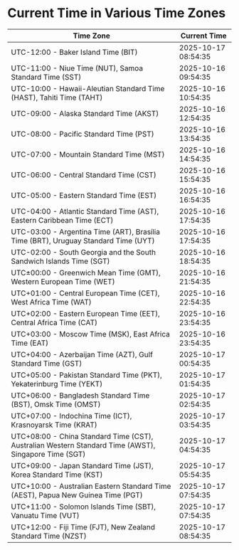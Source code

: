 # Current Time in Various Time Zones

| Time Zone | Current Time |
|-----------|--------------|
| UTC-12:00 - Baker Island Time (BIT) | 2025-10-17 08:54:35 |
| UTC-11:00 - Niue Time (NUT), Samoa Standard Time (SST) | 2025-10-16 09:54:35 |
| UTC-10:00 - Hawaii-Aleutian Standard Time (HAST), Tahiti Time (TAHT) | 2025-10-16 10:54:35 |
| UTC-09:00 - Alaska Standard Time (AKST) | 2025-10-16 12:54:35 |
| UTC-08:00 - Pacific Standard Time (PST) | 2025-10-16 13:54:35 |
| UTC-07:00 - Mountain Standard Time (MST) | 2025-10-16 14:54:35 |
| UTC-06:00 - Central Standard Time (CST) | 2025-10-16 15:54:35 |
| UTC-05:00 - Eastern Standard Time (EST) | 2025-10-16 16:54:35 |
| UTC-04:00 - Atlantic Standard Time (AST), Eastern Caribbean Time (ECT) | 2025-10-16 17:54:35 |
| UTC-03:00 - Argentina Time (ART), Brasília Time (BRT), Uruguay Standard Time (UYT) | 2025-10-16 17:54:35 |
| UTC-02:00 - South Georgia and the South Sandwich Islands Time (SGT) | 2025-10-16 18:54:35 |
| UTC±00:00 - Greenwich Mean Time (GMT), Western European Time (WET) | 2025-10-16 21:54:35 |
| UTC+01:00 - Central European Time (CET), West Africa Time (WAT) | 2025-10-16 22:54:35 |
| UTC+02:00 - Eastern European Time (EET), Central Africa Time (CAT) | 2025-10-16 23:54:35 |
| UTC+03:00 - Moscow Time (MSK), East Africa Time (EAT) | 2025-10-16 23:54:35 |
| UTC+04:00 - Azerbaijan Time (AZT), Gulf Standard Time (GST) | 2025-10-17 00:54:35 |
| UTC+05:00 - Pakistan Standard Time (PKT), Yekaterinburg Time (YEKT) | 2025-10-17 01:54:35 |
| UTC+06:00 - Bangladesh Standard Time (BST), Omsk Time (OMST) | 2025-10-17 02:54:35 |
| UTC+07:00 - Indochina Time (ICT), Krasnoyarsk Time (KRAT) | 2025-10-17 03:54:35 |
| UTC+08:00 - China Standard Time (CST), Australian Western Standard Time (AWST), Singapore Time (SGT) | 2025-10-17 04:54:35 |
| UTC+09:00 - Japan Standard Time (JST), Korea Standard Time (KST) | 2025-10-17 05:54:35 |
| UTC+10:00 - Australian Eastern Standard Time (AEST), Papua New Guinea Time (PGT) | 2025-10-17 07:54:35 |
| UTC+11:00 - Solomon Islands Time (SBT), Vanuatu Time (VUT) | 2025-10-17 07:54:35 |
| UTC+12:00 - Fiji Time (FJT), New Zealand Standard Time (NZST) | 2025-10-17 08:54:35 |
